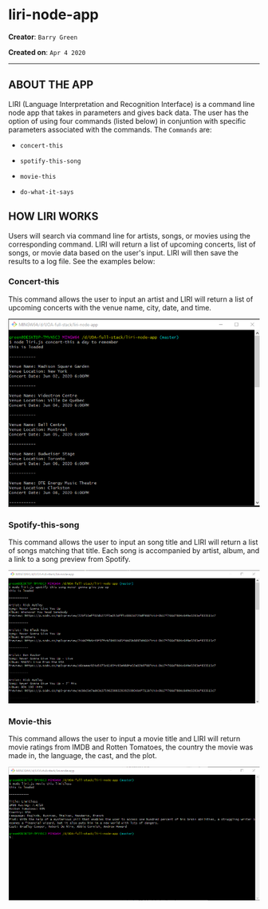 # liri-node-app
**Creator**: `Barry Green`

**Created on**: `Apr 4 2020`
- - -

## ABOUT THE APP
  LIRI (Language Interpretation and Recognition Interface) is a command line node app that takes in parameters and gives back data. The user has the option of using four commands (listed below) in conjuntion with specific parameters associated with the commands. The  `Commands` are:

   * `concert-this`

   * `spotify-this-song`

   * `movie-this`

   * `do-what-it-says`

   ## HOW LIRI WORKS

   Users will search via command line for artists, songs, or movies using the corresponding command. LIRI will return a list of upcoming concerts, list of songs, or movie data based on the user's input. LIRI will then save the results to a log file. See the examples below:

   ### Concert-this
   This command allows the user to input an artist and LIRI will return a list of upcoming concerts with the venue name, city, date, and time.

   ![Results](/screenshots/concert-this.png)

   ### Spotify-this-song
   This command allows the user to input an song title and LIRI will return a list of songs matching that title. Each song is accompanied by artist, album, and a link to a song preview from Spotify.

   ![Results](/screenshots/spotify-this-song.png)

   ### Movie-this
   This command allows the user to input a movie title and LIRI will return movie ratings from IMDB and Rotten Tomatoes, the country the movie was made in, the language, the cast, and the plot.

   ![Results](/screenshots/movie-this.png)
